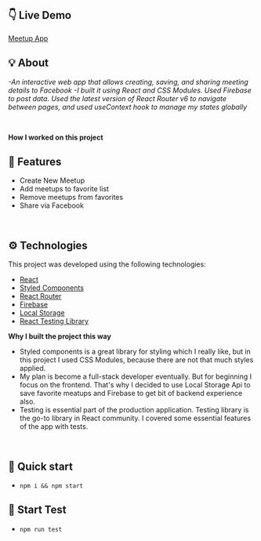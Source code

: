 ## 👇 Live Demo

[Meetup App](https://akhmed0606.github.io/meetup-app/)

## 💡 About

*-An interactive web app that allows creating, saving, and sharing meeting details to Facebook -I built it using React and CSS Modules. Used Firebase to post data. Used the latest version of React Router v6 to navigate between pages, and used useContext hook to manage my states globally*

<br>
 
  **How I worked on this project**
 
## 📜 Features

- Create New Meetup 
- Add meetups to favorite list
- Remove meetups from  favorites
- Share via Facebook 

<br>

## ⚙ Technologies

This project was developed using the following technologies:

- [React](https://create-react-app.dev/)
- [Styled Components](https://styled-components.com/)
- [React Router](https://reactrouter.com/)
- [Firebase](https://firebase.google.com/)
- [Local Storage](https://javascript.info/)
- [React Testing Library](https://testing-library.com/docs/react-testing-library/intro/)

**Why I built the project this way**

- Styled components is a great library for styling which I really like, but in this project I used
  CSS Modules, because there are not that much styles applied.
- My plan is become a full-stack developer eventually. But for beginning I focus on the frontend. That's why
  I decided to use Local Storage Api to save favorite meatups and Firebase to get bit of backend experience also.
- Testing is essential part of the production application. Testing library is the go-to library in React community.
  I covered some essential features of the app with tests.
  

<br>

## 🚀 Quick start

- ``npm i && npm start``

## 🚀 Start Test

- ``npm run test``

